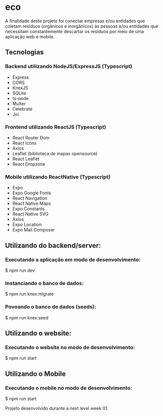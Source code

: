# eco

A finalidade deste projeto foi conectar empresas e/ou entidades que coletam resíduos (orgânicos e inorgânicos) às pessoas e/ou entidades que necessitam constantemente descartar os resíduos por meio de uma aplicação web e mobile. 

## Tecnologias

### Backend utilizando NodeJS/ExpressJS (Typescript)

- Express
- CORS
- KnexJS
- SQLite
- ts-node
- Multer
- Celebrate
- Joi

### Frontend utilizando ReactJS (Typescript)

- React Router Dom
- React Icons
- Axios
- Leaflet (biblioteca de mapas opensource)
- React Leaflet
- React Dropzone

### Mobile utilizando ReactNative (Typescript)

- Expo
- Expo Google Fonts
- React Navigation
- React Native Maps
- Expo Constants
- React Native SVG
- Axios
- Expo Location
- Expo Mail Composer

## Utilizando do backend/server: 

### Executando a aplicação em modo de desenvolvimento:
$ npm run dev

### Instanciando o banco de dados:
$ npm run knex:migrate

### Povoando o banco de dados (seeds):
$ npm run knex:seed

## Utilizando o website:

### Executando o website no modo de desenvolvimento:
$ npm run start

## Utilizando o Mobile

### Executando o mobile no modo de desenvolvimento:
$ npm run start

Projeto desenvolvido durante a next level week 01.